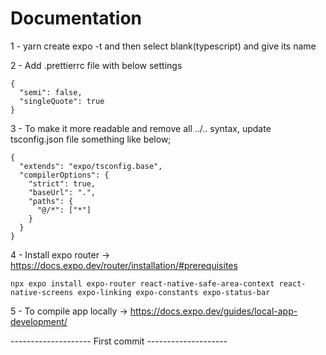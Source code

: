 # Documentation

1 - yarn create expo -t and then select blank(typescript) and give its name

2 - Add .prettierrc file with below settings

```
{
  "semi": false,
  "singleQuote": true
}
```

3 - To make it more readable and remove all ../.. syntax, update tsconfig.json file something like below;

```
{
  "extends": "expo/tsconfig.base",
  "compilerOptions": {
    "strict": true,
    "baseUrl": ".",
    "paths": {
      "@/*": ["*"]
    }
  }
}
```

4 - Install expo router -> https://docs.expo.dev/router/installation/#prerequisites

```
npx expo install expo-router react-native-safe-area-context react-native-screens expo-linking expo-constants expo-status-bar
```

5 - To compile app locally -> https://docs.expo.dev/guides/local-app-development/

-------------------- First commit --------------------
